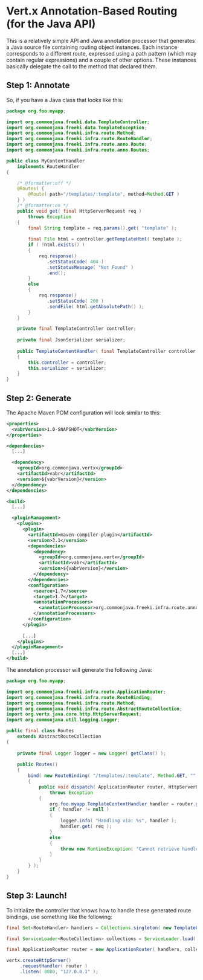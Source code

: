 # Vert.x Annotation-Based Routing (for the Java API)

This is a relatively simple API and Java annotation processor that generates a Java source file containing routing object instances. Each instance corresponds to a different route, expressed using a path pattern (which may contain regular expressions) and a couple of other options. These instances basically delegate the call to the method that declared them.

## Step 1: Annotate

So, if you have a Java class that looks like this:

```java
package org.foo.myapp;

import org.commonjava.freeki.data.TemplateController;
import org.commonjava.freeki.data.TemplateException;
import org.commonjava.freeki.infra.route.Method;
import org.commonjava.freeki.infra.route.RouteHandler;
import org.commonjava.freeki.infra.route.anno.Route;
import org.commonjava.freeki.infra.route.anno.Routes;

public class MyContentHandler
    implements RouteHandler
{

    /* @formatter:off */
    @Routes( {
        @Route( path="/templates/:template", method=Method.GET )
    } )
    /* @formatter:on */
    public void get( final HttpServerRequest req )
        throws Exception
    {
        final String template = req.params().get( "template" );
        
        final File html = controller.getTemplateHtml( template );
        if ( !html.exists() )
        {
            req.response()
               .setStatusCode( 404 )
               .setStatusMessage( "Not Found" )
               .end();
        }
        else
        {
            req.response()
               .setStatusCode( 200 )
               .sendFile( html.getAbsolutePath() );
        }
    }

    private final TemplateController controller;
    
    private final JsonSerializer serializer;
    
    public TemplateContentHandler( final TemplateController controller, final JsonSerializer serializer )
    {
        this.controller = controller;
        this.serializer = serializer;
    }
}
```

## Step 2: Generate

The Apache Maven POM configuration will look similar to this:

```xml
<properties>
  <vabrVersion>1.0-SNAPSHOT</vabrVersion>
</properties>

<dependencies>
  [...]

  <dependency>
    <groupId>org.commonjava.vertx</groupId>
    <artifactId>vabr</artifactId>
    <version>${vabrVersion}</version>
  </dependency>
</dependencies>

<build>
  [...]

  <pluginManagement>
    <plugins>
      <plugin>
        <artifactId>maven-compiler-plugin</artifactId>
        <version>3.1</version>
        <dependencies>
          <dependency>
            <groupId>org.commonjava.vertx</groupId>
            <artifactId>vabr</artifactId>
            <version>${vabrVersion}</version>
          </dependency>
        </dependencies>
        <configuration>
          <source>1.7</source>
          <target>1.7</target>
          <annotationProcessors>
            <annotationProcessor>org.commonjava.freeki.infra.route.anno.proc.RoutingAnnotationProcessor</annotationProcessor>
          </annotationProcessors>
        </configuration>
      </plugin>
    
      [...]
    </plugins>
  </pluginManagement>
  [...]
</build>
```

The annotation processor will generate the following Java:

```java
package org.foo.myapp;

import org.commonjava.freeki.infra.route.ApplicationRouter;
import org.commonjava.freeki.infra.route.RouteBinding;
import org.commonjava.freeki.infra.route.Method;
import org.commonjava.freeki.infra.route.AbstractRouteCollection;
import org.vertx.java.core.http.HttpServerRequest;
import org.commonjava.util.logging.Logger;

public final class Routes
    extends AbstractRouteCollection
{
  
    private final Logger logger = new Logger( getClass() );
    
    public Routes()
    {
        bind( new RouteBinding( "/templates/:template", Method.GET, "" )
        {
            public void dispatch( ApplicationRouter router, HttpServerRequest req )
                throws Exception
            {
                org.foo.myapp.TemplateContentHandler handler = router.getResourceInstance( org.foo.myapp.TemplateContentHandler.class );
                if ( handler != null )
                {
                    logger.info( "Handling via: %s", handler );
                    handler.get( req );
                }
                else
                {
                    throw new RuntimeException( "Cannot retrieve handler instance for: '/templates/:template' using method: 'GET'" );
                } 
            }
        } );
    }
}
```

## Step 3: Launch!

To initialize the controller that knows how to handle these generated route bindings, use something like the following:

```java
final Set<RouteHandler> handlers = Collections.singleton( new TemplateContentHandler( new TemplateController( store, config ), serializer ) );

final ServiceLoader<RouteCollection> collections = ServiceLoader.load( RouteCollection.class );

final ApplicationRouter router = new ApplicationRouter( handlers, collections );

vertx.createHttpServer()
     .requestHandler( router )
     .listen( 8080, "127.0.0.1" );
```
